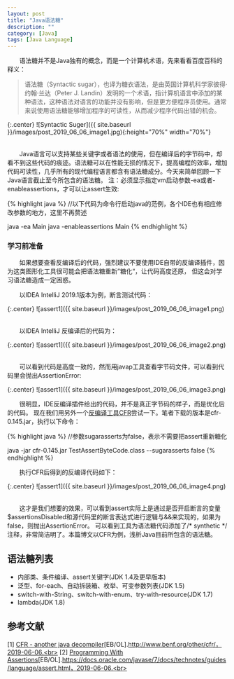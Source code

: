 ```yaml
---
layout: post
title: "Java语法糖"
description: ""
category: [Java]
tags: [Java Language]
---
```

<link rel="stylesheet" href="{{ site.baseurl }}/css/pygments.css">


&#160; &#160; &#160; &#160;语法糖并不是Java独有的概念，而是一个计算机术语，先来看看百度百科的释义：

> 语法糖（Syntactic sugar），也译为糖衣语法，是由英国计算机科学家彼得·约翰·兰达（Peter J. Landin）发明的一个术语，指计算机语言中添加的某种语法，这种语法对语言的功能并没有影响，但是更方便程序员使用。通常来说使用语法糖能够增加程序的可读性，从而减少程序代码出错的机会。

{:.center}
![Syntactic Suger]({{ site.baseurl }}/images/post_2019_06_06_image1.jpg){:height="70%" width="70%"}

<br>
&#160; &#160; &#160; &#160;Java语言可以支持某些关键字或者语法的使用，但在编译后的字节码中，却看不到这些代码的痕迹。语法糖可以在性能无损的情况下，提高编程的效率，增加代码可读性，几乎所有的现代编程语言都含有语法糖成分。今天来简单回顾一下Java语言截止至今所包含的语法糖。
注：必须显示指定vm启动参数-ea或者-enableassertions，才可以让assert生效:

{% highlight java %} 
//以下代码为命令行启动java的范例，各个IDE也有相应修改参数的地方，这里不再赘述

java -ea Main
java -enableassertions Main
{% endhighlight %}

<!-- more -->

### 学习前准备

&#160; &#160; &#160; &#160;如果想要查看反编译后的代码，强烈建议不要使用IDE自带的反编译插件，因为这类图形化工具很可能会把语法糖重新”糖化“，让代码高度还原，
但这会对学习语法糖造成一定困惑。

&#160; &#160; &#160; &#160;以IDEA IntelliJ 2019.1版本为例，断言测试代码：

{:.center}
![assert1]({{ site.baseurl }}/images/post_2019_06_06_image1.png)

<br>
&#160; &#160; &#160; &#160;以IDEA IntelliJ 反编译后的代码为：

{:.center}
![assert1]({{ site.baseurl }}/images/post_2019_06_06_image2.png)

<br>
&#160; &#160; &#160; &#160;可以看到代码是高度一致的，然而用javap工具查看字节码文件，可以看到代码里会抛出AssertionError:

{:.center}
![assert1]({{ site.baseurl }}/images/post_2019_06_06_image3.png)

&#160; &#160; &#160; &#160;很明显，IDE反编译插件给出的代码，并不是真正字节码的样子，而是优化后的代码。
现在我们用另外一个[反编译工具CFR](http://www.benf.org/other/cfr/)尝试一下。笔者下载的版本是cfr-0.145.jar，执行以下命令：

{% highlight java %} 
//参数sugarasserts为false，表示不需要把assert重新糖化

java -jar cfr-0.145.jar TestAssertByteCode.class --sugarasserts false
{% endhighlight %}

&#160; &#160; &#160; &#160;执行CFR后得到的反编译代码如下：

{:.center}
![assert1]({{ site.baseurl }}/images/post_2019_06_06_image4.png)

<br>
&#160; &#160; &#160; &#160;这才是我们想要的效果，可以看到assert实际上是通过是否开启断言的变量$assertionsDisabled和源代码里的断言表达式进行逻辑与&&来实现的，如果为false，则抛出AssertionError。
可以看到工具为语法糖代码添加了/* synthetic */注释，非常简洁明了。本篇博文以CFR为例，浅析Java目前所包含的语法糖。

## **语法糖列表**

* 内部类、条件编译、assert关键字(JDK 1.4及更早版本)
* 泛型、for-each、自动拆装箱、枚举、可变参数列表(JDK 1.5)
* switch-with-String、switch-with-enum、try-with-resource(JDK 1.7)
* lambda(JDK 1.8)

## 参考文献

[1] [CFR - another java decompiler](http://www.benf.org/other/cfr/)[EB/OL].http://www.benf.org/other/cfr/，2019-06-06.<br>
[2] [Programming With Assertions](https://docs.oracle.com/javase/7/docs/technotes/guides/language/assert.html)[EB/OL].https://docs.oracle.com/javase/7/docs/technotes/guides/language/assert.html，2019-06-06.<br>




